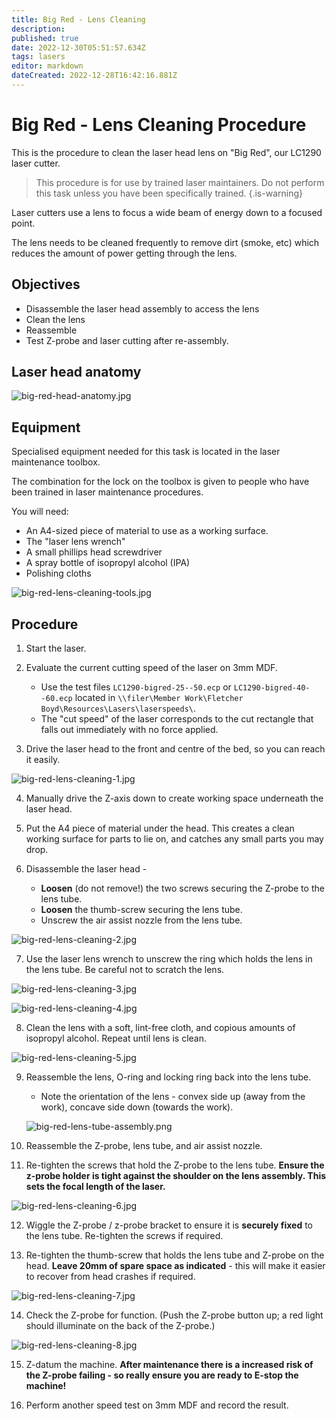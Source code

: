 ```yaml
---
title: Big Red - Lens Cleaning
description: 
published: true
date: 2022-12-30T05:51:57.634Z
tags: lasers
editor: markdown
dateCreated: 2022-12-28T16:42:16.881Z
---
```


# Big Red - Lens Cleaning Procedure

This is the procedure to clean the laser head lens on "Big Red", our LC1290 laser cutter.

> This procedure is for use by trained laser maintainers.
> Do not perform this task unless you have been specifically trained.
{.is-warning}

Laser cutters use a lens to focus a wide beam of energy down to a focused point.

The lens needs to be cleaned frequently to remove dirt (smoke, etc) which reduces the amount of power getting through the lens.

## Objectives

* Disassemble the laser head assembly to access the lens
* Clean the lens
* Reassemble
* Test Z-probe and laser cutting after re-assembly.

## Laser head anatomy

![big-red-head-anatomy.jpg](/tools/lasers/big-red-head-anatomy.jpg)

## Equipment

Specialised equipment needed for this task is located in the laser maintenance toolbox.

The combination for the lock on the toolbox is given to people who have been trained in laser maintenance procedures.

You will need:

* An A4-sized piece of material to use as a working surface.
* The "laser lens wrench"
* A small phillips head screwdriver
* A spray bottle of isopropyl alcohol (IPA)
* Polishing cloths

![big-red-lens-cleaning-tools.jpg](/tools/lasers/big-red-lens-cleaning-tools.jpg)

## Procedure

1. Start the laser.

2. Evaluate the current cutting speed of the laser on 3mm MDF.
    * Use the test files `LC1290-bigred-25--50.ecp` or `LC1290-bigred-40--60.ecp` located in `\\filer\Member Work\Fletcher Boyd\Resources\Lasers\laserspeeds\`.
    * The "cut speed" of the laser corresponds to the cut rectangle that falls out immediately with no force applied.

3. Drive the laser head to the front and centre of the bed, so you can reach it easily.

![big-red-lens-cleaning-1.jpg](/tools/lasers/big-red-lens-cleaning-1.jpg)

4. Manually drive the Z-axis down to create working space underneath the laser head.

5. Put the A4 piece of material under the head. This creates a clean working surface for parts to lie on, and catches any small parts you may drop.

6. Disassemble the laser head -

    * **Loosen** (do not remove!) the two screws securing the Z-probe to the lens tube.
    * **Loosen** the thumb-screw securing the lens tube.
    * Unscrew the air assist nozzle from the lens tube.

![big-red-lens-cleaning-2.jpg](/tools/lasers/big-red-lens-cleaning-2.jpg)

7. Use the laser lens wrench to unscrew the ring which holds the lens in the lens tube. Be careful not to scratch the lens.

![big-red-lens-cleaning-3.jpg](/tools/lasers/big-red-lens-cleaning-3.jpg)

![big-red-lens-cleaning-4.jpg](/tools/lasers/big-red-lens-cleaning-4.jpg)

8. Clean the lens with a soft, lint-free cloth, and copious amounts of isopropyl alcohol. Repeat until lens is clean.

![big-red-lens-cleaning-5.jpg](/tools/lasers/big-red-lens-cleaning-5.jpg)

9. Reassemble the lens, O-ring and locking ring back into the lens tube.

    * Note the orientation of the lens - convex side up (away from the work), concave side down (towards the work).
    
    ![big-red-lens-tube-assembly.png](/tools/lasers/big-red-lens-tube-assembly.png)

10. Reassemble the Z-probe, lens tube, and air assist nozzle.

11. Re-tighten the screws that hold the Z-probe to the lens tube. **Ensure the z-probe holder is tight against the shoulder on the lens assembly. This sets the focal length of the laser.**

![big-red-lens-cleaning-6.jpg](/tools/lasers/big-red-lens-cleaning-6.jpg)

12. Wiggle the Z-probe / z-probe bracket to ensure it is **securely fixed** to the lens tube. Re-tighten the screws if required.

13. Re-tighten the thumb-screw that holds the lens tube and Z-probe on the head. **Leave 20mm of spare space as indicated** - this will make it easier to recover from head crashes if required.

![big-red-lens-cleaning-7.jpg](/tools/lasers/big-red-lens-cleaning-7.jpg)

14. Check the Z-probe for function. (Push the Z-probe button up; a red light should illuminate on the back of the Z-probe.)

![big-red-lens-cleaning-8.jpg](/tools/lasers/big-red-lens-cleaning-8.jpg)

15. Z-datum the machine. **After maintenance there is a increased risk of the Z-probe failing - so really ensure you are ready to E-stop the machine!**

16. Perform another speed test on 3mm MDF and record the result.


